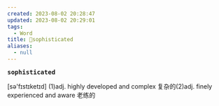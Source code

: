 ```yaml
---
created: 2023-08-02 20:28:47
updated: 2023-08-02 20:29:01
tags:
  - Word
title: 📖sophisticated
aliases:
  - null
---
```


<pre><strong>sophisticated</strong></pre>
[sə'fɪstɪketɪd]
(1)adj. highly developed and complex 复杂的(2)adj. finely experienced and aware ⽼练的
